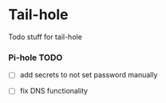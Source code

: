 # Tail-hole 

Todo stuff for tail-hole 

### Pi-hole TODO

- [ ] add secrets to not set password manually
- [ ] fix DNS functionality 

